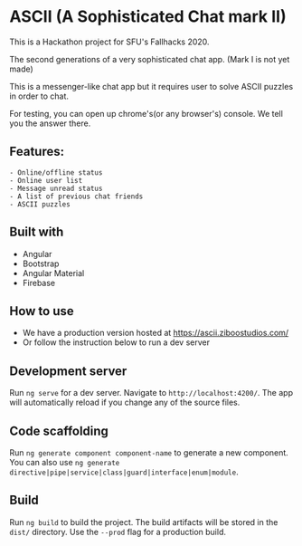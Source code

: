 # ASCII (A Sophisticated Chat mark II)
This is a Hackathon project for SFU's Fallhacks 2020.

The second generations of a very sophisticated chat app. (Mark I is not yet made)

This is a messenger-like chat app but it requires user to solve ASCII puzzles in order to chat.

For testing, you can open up chrome's(or any browser's) console. We tell you the answer there.

## Features:
    - Online/offline status
    - Online user list
    - Message unread status
    - A list of previous chat friends
    - ASCII puzzles

## Built with
- Angular
- Bootstrap
- Angular Material
- Firebase

## How to use
- We have a production version hosted at https://ascii.ziboostudios.com/
- Or follow the instruction below to run a dev server

## Development server

Run `ng serve` for a dev server. Navigate to `http://localhost:4200/`. The app will automatically reload if you change any of the source files.

## Code scaffolding

Run `ng generate component component-name` to generate a new component. You can also use `ng generate directive|pipe|service|class|guard|interface|enum|module`.

## Build

Run `ng build` to build the project. The build artifacts will be stored in the `dist/` directory. Use the `--prod` flag for a production build.

